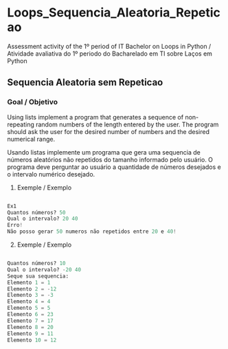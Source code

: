 # Loops_Sequencia_Aleatoria_Repeticao
Assessment activity of the 1º period of IT Bachelor on Loops in Python / Atividade avaliativa do 1º periodo do Bacharelado em TI sobre Laços em Python

## Sequencia Aleatoria sem Repeticao

### Goal / Objetivo

Using lists implement a program that generates a sequence of non-repeating random numbers of the length entered by the user. The program should ask the user for the desired number of numbers and the desired numerical range.

Usando listas implemente um programa que gera uma sequencia de números aleatórios não repetidos do tamanho informado pelo usuário. O programa deve perguntar ao usuário a quantidade de números desejados e o intervalo numérico desejado.
1. Exemple / Exemplo
```py

Ex1
Quantos números? 50
Qual o intervalo? 20 40
Erro!
Não posso gerar 50 numeros não repetidos entre 20 e 40!
```
2. Exemple / Exemplo
```py

Quantos números? 10
Qual o intervalo? -20 40
Seque sua sequencia:
Elemento 1 = 1
Elemento 2 = -12
Elemento 3 = -3
Elemento 4 = 4
Elemento 5 = 5
Elemento 6 = 23
Elemento 7 = 17
Elemento 8 = 20
Elemento 9 = 11
Elemento 10 = 12
```
